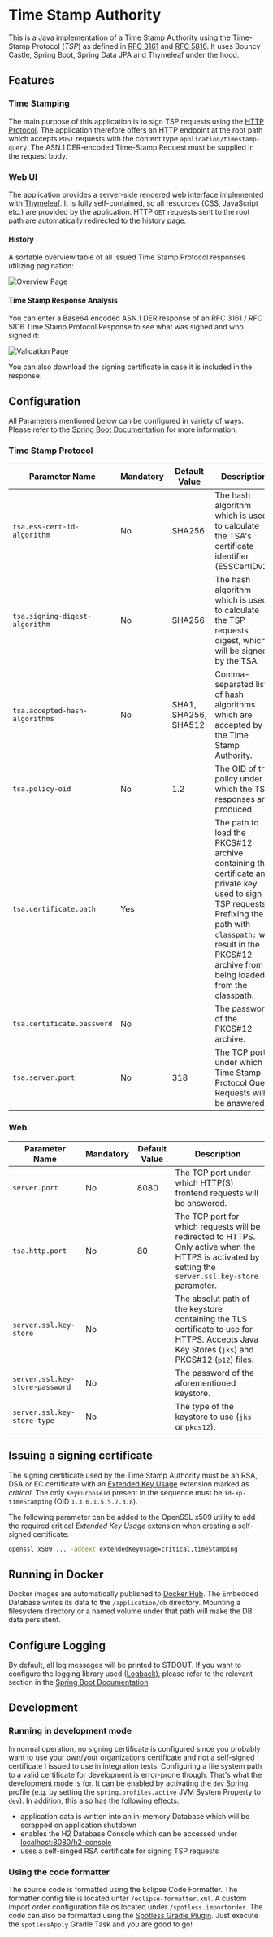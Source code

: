 # Time Stamp Authority

This is a Java implementation of a Time Stamp Authority using the Time-Stamp Protocol (_TSP_) as defined
in [RFC 3161](https://tools.ietf.org/html/rfc3161) and
[RFC 5816](https://tools.ietf.org/html/rfc5816). It uses Bouncy Castle, Spring Boot, Spring Data JPA and Thymeleaf under
the hood.

## Features

### Time Stamping

The main purpose of this application is to sign TSP requests using
the [HTTP Protocol](https://datatracker.ietf.org/doc/html/rfc3161.html#section-3.4). The application therefore offers an
HTTP endpoint at the root path which accepts `POST` requests with the content type `application/timestamp-query`. The
ASN.1 DER-encoded Time-Stamp Request must be supplied in the request body.

### Web UI

The application provides a server-side rendered web interface implemented with [Thymeleaf](https://www.thymeleaf.org/).
It is fully self-contained, so all resources (CSS, JavaScript etc.) are provided by the application. HTTP `GET` requests
sent to the root path are automatically redirected to the history page.

#### History

A sortable overview table of all issued Time Stamp Protocol responses utilizing pagination:

![Overview Page](https://raw.githubusercontent.com/dnl50/tsa-server/develop/docs/images/overview-page.png "Overview Page")

#### Time Stamp Response Analysis

You can enter a Base64 encoded ASN.1 DER response of an RFC 3161 / RFC 5816 Time Stamp Protocol Response to see what was
signed and who signed it:

![Validation Page](https://raw.githubusercontent.com/dnl50/tsa-server/develop/docs/images/validation-page.png "Validation Page")

You can also download the signing certificate in case it is included in the response.

## Configuration

All Parameters mentioned below can be configured in variety of ways. Please refer to the
[Spring Boot Documentation](https://docs.spring.io/spring-boot/docs/2.7.2/reference/html/features.html#features.external-config)
for more information.

### Time Stamp Protocol

| Parameter Name                 | Mandatory | Default Value        | Description                                                                                                                                                                                                               |
|--------------------------------|-----------|----------------------|---------------------------------------------------------------------------------------------------------------------------------------------------------------------------------------------------------------------------|
| `tsa.ess-cert-id-algorithm`    | No        | SHA256               | The hash algorithm which is used to calculate the TSA's certificate identifier (ESSCertIDv2).                                                                                                                             |
| `tsa.signing-digest-algorithm` | No        | SHA256               | The hash algorithm which is used to calculate the TSP requests digest, which will be signed by the TSA.                                                                                                                   |
| `tsa.accepted-hash-algorithms` | No        | SHA1, SHA256, SHA512 | Comma-separated list of hash algorithms which are accepted by the Time Stamp Authority.                                                                                                                                   |
| `tsa.policy-oid`               | No        | 1.2                  | The OID of the policy under which the TSP responses are produced.                                                                                                                                                         |
| `tsa.certificate.path`         | Yes       |                      | The path to load the PKCS#12 archive containing the certificate and private key used to sign TSP requests. Prefixing  the path with `classpath:` will result in the PKCS#12 archive from being loaded from the classpath. |
| `tsa.certificate.password`     | No        |                      | The password of the PKCS#12 archive.                                                                                                                                                                                      |
| `tsa.server.port`              | No        | 318                  | The TCP port under which Time Stamp Protocol Query Requests will be answered.                                                                                                                                             |

### Web

| Parameter Name                  | Mandatory | Default Value | Description                                                                                                                                           |
|---------------------------------|-----------|---------------|-------------------------------------------------------------------------------------------------------------------------------------------------------|
| `server.port`                   | No        | 8080          | The TCP port under which HTTP(S) frontend requests will be answered.                                                                                  |
| `tsa.http.port`                 | No        | 80            | The TCP port for which requests will be redirected to HTTPS. Only active when the HTTPS is activated by setting the `server.ssl.key-store` parameter. |
| `server.ssl.key-store`          | No        |               | The absolut path of the keystore containing the TLS certificate to use for HTTPS. Accepts Java Key Stores (`jks`) and PKCS#12 (`p12`) files.          |
| `server.ssl.key-store-password` | No        |               | The password of the aforementioned keystore.                                                                                                          |
| `server.ssl.key-store-type`     | No        |               | The type of the keystore to use (`jks` or `pkcs12`).                                                                                                  |

## Issuing a signing certificate

The signing certificate used by the Time Stamp Authority must be an RSA, DSA or EC certificate with
an [Extended Key Usage](https://datatracker.ietf.org/doc/html/rfc5280#section-4.2.1.12) extension marked as _critical_.
The only `KeyPurposeId` present in the sequence must be `id-kp-timeStamping` (OID `1.3.6.1.5.5.7.3.8`).

The following parameter can be added to the OpenSSL x509 utility to add the required critical _Extended Key Usage_
extension when creating a self-signed certificate:

```bash
openssl x509 ... -addext extendedKeyUsage=critical,timeStamping
```

## Running in Docker

Docker images are automatically published to [Docker Hub](https://hub.docker.com/r/dnl50/tsa-server). The Embedded
Database writes its data to the `/application/db` directory. Mounting a filesystem directory or a named volume under
that path will make the DB data persistent.

## Configure Logging

By default, all log messages will be printed to STDOUT. If you want to configure the logging library used ([Logback](https://logback.qos.ch/)), please refer to the relevant section in the [Spring Boot Documentation](https://docs.spring.io/spring-boot/docs/2.7.0/reference/html/features.html#features.logging)

## Development

### Running in development mode

In normal operation, no signing certificate is configured since you probably want to use your own/your organizations
certificate and not a self-signed certificate I issued to use in integration tests. Configuring a file system path to a
valid certificate for development is error-prone though. That's what the development mode is for. It can be enabled by
activating the `dev` Spring profile (e.g. by setting the `spring.profiles.active` JVM System Property to `dev`). In
addition, this also has the following effects:

* application data is written into an in-memory Database which will be scrapped on application shutdown
* enables the H2 Database Console which can be accessed
  under [localhost:8080/h2-console](http://localhost:8080/h2-console)
* uses a self-singed RSA certificate for signing TSP requests

### Using the code formatter

The source code is formatted using the Eclipse Code Formatter. The formatter config file is located
unter `/eclipse-formatter.xml`. A custom import order configuration file os located under `/spotless.importorder`. The
code can also be formatted using the [Spotless Gradle Plugin](https://github.com/diffplug/spotless). Just execute
the `spotlessApply` Gradle Task and you are good to go! 
